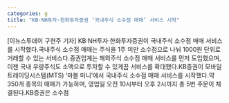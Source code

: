 ```yaml
---
categories: g
title: "KB·NH투자·한화투자증권 ‘국내주식 소수점 매매’ 서비스 시작"
---
```

[이뉴스투데이 구현주 기자] KB·NH투자·한화투자증권이 국내주식 소수점 매매 서비스를 시작했다.국내주식 소수점 매매는 주식을 1주 미만 소수점으로 나눠 1000원 단위로 거래할 수 있는 서비스다.증권업계는 해외주식 소수점 매매 서비스를 먼저 도입했으며, 이젠 국내 우량주식도 소액으로 투자할 수 있게끔 서비스를 확대했다.KB증권이 모바일트레이딩시스템(MTS) ‘마블 미니’에서 국내주식 소수점 매매 서비스를 시작했다.약 350개 종목의 매매가 가능하며, 영업일 오전 10시부터 오후 2시까지 총 5번 주문이 체결된다.KB증권은 소수점